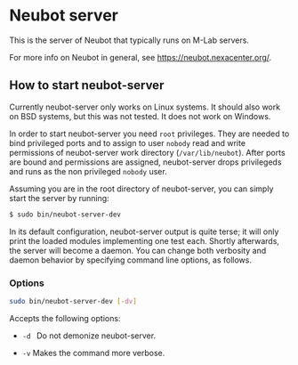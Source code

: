 # Neubot server

This is the server of Neubot that typically runs on M-Lab servers.

For more info on Neubot in general, see <https://neubot.nexacenter.org/>.

## How to start neubot-server

Currently neubot-server only works on Linux systems. It should also work on
BSD systems, but this was not tested. It does not work on Windows.

In order to start neubot-server you need `root` privileges. They are needed to
bind privileged ports and to assign to user `nobody` read and write permissions
of neubot-server work directory (`/var/lib/neubot`). After ports are bound and
permissions are assigned, neubot-server drops privilegeds and runs as the non
privileged `nobody` user.

Assuming you are in the root directory of neubot-server, you can simply start
the server by running:

```BASH
$ sudo bin/neubot-server-dev
```
In its default configuration, neubot-server output is quite terse; it will only
print the loaded modules implementing one test each. Shortly afterwards, the
server will become a daemon. You can change both verbosity and daemon behavior
by specifying command line options, as follows.

### Options

```BASH
sudo bin/neubot-server-dev [-dv]
```

Accepts the following options:

* `-d ` Do not demonize neubot-server.

* `-v` Makes the command more verbose.


